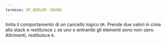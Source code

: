 ```yaml
---
termine: OP_BOOLOR (0X9B)
---
```


Imita il comportamento di un cancello logico `OR`. Prende due valori in cima allo stack e restituisce `1` se uno o entrambi gli elementi sono non-zero. Altrimenti, restituisce `0`.